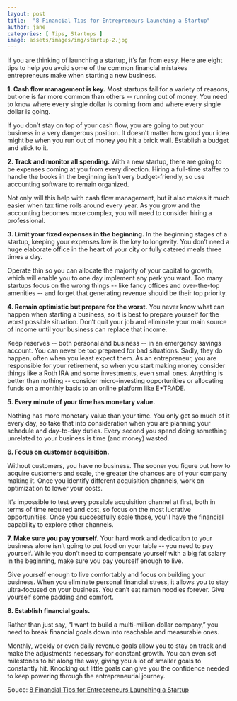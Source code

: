 ```yaml
---
layout: post
title:  "8 Financial Tips for Entrepreneurs Launching a Startup"
author: jane
categories: [ Tips, Startups ]
image: assets/images/img/startup-2.jpg
---
```

If you are thinking of launching a startup, it’s far from easy. Here are eight tips to help you avoid some of the common financial mistakes entrepreneurs make when starting a new business.

<strong>1. Cash flow management is key.</strong>
Most startups fail for a variety of reasons, but one is far more common than others -- running out of money. You need to know where every single dollar is coming from and where every single dollar is going.

If you don’t stay on top of your cash flow, you are going to put your business in a very dangerous position. It doesn’t matter how good your idea might be when you run out of money you hit a brick wall. Establish a budget and stick to it.

<strong>2. Track and monitor all spending.</strong>
With a new startup, there are going to be expenses coming at you from every direction. Hiring a full-time staffer to handle the books in the beginning isn’t very budget-friendly, so use accounting software to remain organized.

Not only will this help with cash flow management, but it also makes it much easier when tax time rolls around every year. As you grow and the accounting becomes more complex, you will need to consider hiring a professional.

<strong>3. Limit your fixed expenses in the beginning.</strong>
In the beginning stages of a startup, keeping your expenses low is the key to longevity. You don’t need a huge elaborate office in the heart of your city or fully catered meals three times a day.

Operate thin so you can allocate the majority of your capital to growth, which will enable you to one day implement any perk you want. Too many startups focus on the wrong things -- like fancy offices and over-the-top amenities -- and forget that generating revenue should be their top priority.

<strong>4. Remain optimistic but prepare for the worst.</strong>
You never know what can happen when starting a business, so it is best to prepare yourself for the worst possible situation. Don’t quit your job and eliminate your main source of income until your business can replace that income.

Keep reserves -- both personal and business -- in an emergency savings account. You can never be too prepared for bad situations. Sadly, they do happen, often when you least expect them. As an entrepreneur, you are responsible for your retirement, so when you start making money consider things like a Roth IRA and some investments, even small ones. Anything is better than nothing -- consider micro-investing opportunities or allocating funds on a monthly basis to an online platform like E*TRADE.

<strong>5. Every minute of your time has monetary value.</strong>

Nothing has more monetary value than your time. You only get so much of it every day, so take that into consideration when you are planning your schedule and day-to-day duties. Every second you spend doing something unrelated to your business is time (and money) wasted.

<strong>6. Focus on customer acquisition.</strong>

Without customers, you have no business. The sooner you figure out how to acquire customers and scale, the greater the chances are of your company making it. Once you identify different acquisition channels, work on optimization to lower your costs.

It’s impossible to test every possible acquisition channel at first, both in terms of time required and cost, so focus on the most lucrative opportunities. Once you successfully scale those, you'll have the financial capability to explore other channels.

<strong>7. Make sure you pay yourself.</strong>
Your hard work and dedication to your business alone isn’t going to put food on your table -- you need to pay yourself. While you don’t need to compensate yourself with a big fat salary in the beginning, make sure you pay yourself enough to live.

Give yourself enough to live comfortably and focus on building your business. When you eliminate personal financial stress, it allows you to stay ultra-focused on your business. You can’t eat ramen noodles forever. Give yourself some padding and comfort.

<strong>8. Establish financial goals.</strong>

Rather than just say, “I want to build a multi-million dollar company,” you need to break financial goals down into reachable and measurable ones.

Monthly, weekly or even daily revenue goals allow you to stay on track and make the adjustments necessary for constant growth. You can even set milestones to hit along the way, giving you a lot of smaller goals to constantly hit. Knocking out little goals can give you the confidence needed to keep powering through the entrepreneurial journey.

<div class="sumber">Souce: <a href="https://www.entrepreneur.com/article/290617">8 Financial Tips for Entrepreneurs Launching a Startup</a></div>
